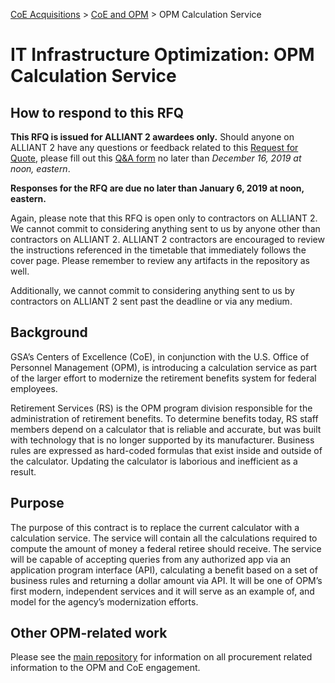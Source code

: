 [CoE Acquisitions](https://github.com/GSA/coe-acquisitions) > [CoE and OPM](https://github.com/GSA/coe-opm-acquisitions) > OPM Calculation Service

# IT Infrastructure Optimization: OPM Calculation Service

## How to respond to this RFQ

**This RFQ is issued for ALLIANT 2 awardees only.** Should anyone on ALLIANT 2 have any questions or feedback related to this [Request for Quote](https://github.com/GSA/coe-opm-calculation-service/blob/master/RFQ-OPM-Calculation-Service.pdf), please fill out this [Q&A form](https://docs.google.com/forms/d/e/1FAIpQLSe0JiUpSgkHsIAImIshW_FRDSh_tSO--8tWde1GlXwCOGLb_Q/viewform) no later than *December 16, 2019 at noon, eastern*.

**Responses for the RFQ are due no later than January 6, 2019 at noon, eastern.**

Again, please note that this RFQ is open only to contractors on ALLIANT 2. We cannot commit to considering anything sent to us by anyone other than contractors on ALLIANT 2. ALLIANT 2 contractors are encouraged to review the instructions referenced in the timetable that immediately follows the cover page. Please remember to review any artifacts in the repository as well. 

Additionally, we cannot commit to considering anything sent to us by contractors on ALLIANT 2 sent past the deadline or via any medium. 

## Background

GSA’s Centers of Excellence (CoE), in conjunction with the U.S. Office of Personnel Management (OPM), is introducing a calculation service as part of the larger effort to modernize the retirement benefits system for federal employees.

Retirement Services (RS) is the OPM program division responsible for the administration of retirement benefits. To determine benefits today, RS staff members depend on a calculator that is reliable and accurate, but was built with technology that is no longer supported by its manufacturer. Business rules are expressed as hard-coded formulas that exist inside and outside of the calculator. Updating the calculator is laborious and inefficient as a result.

## Purpose

The purpose of this contract is to replace the current calculator with a calculation service. The service will contain all the calculations required to compute the amount of money a federal retiree should receive. The service will be capable of accepting queries from any authorized app via an application program interface (API), calculating a benefit based on a set of business rules and returning a dollar amount via API. It will be one of OPM’s first modern, independent services and it will serve as an example of, and model for the agency’s modernization efforts.

## Other OPM-related work
Please see the [main repository](https://github.com/GSA/coe-opm-acquisitions/) for information on all procurement related information to the OPM and CoE engagement.
